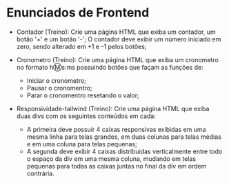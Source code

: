 # Enunciados de Frontend

* Contador (Treino): Crie uma página HTML que exiba um contador, um botão '+' e um botão '-'; O contador deve exibir um número iniciado em zero, sendo alterado em +1 e -1 pelos botões;

* Cronometro (Treino): Crie uma página HTML que exiba um cronometro no formato h:m:s:ms possuindo botões que façam as funções de:
  * Iniciar o cronometro;
  * Pausar o cronomentro;
  * Parar o cronomentro resetando o valor;

* Responsividade-tailwind (Treino): Crie uma página HTML que exiba duas divs com os seguintes conteúdos em cada:
  * A primeira deve possuir 4 caixas responsivas exibidas em uma mesma linha para telas grandes, em duas colunas para telas médias e em uma coluna para telas pequenas;
  * A segunda deve exibir 4 caixas distribuidas verticalmente entre todo o espaço da div em uma mesma coluna, mudando em telas pequenas para todas as caixas juntas no final da div em ordem contrária.
